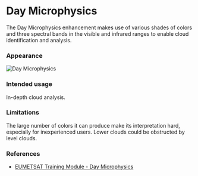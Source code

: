 # Day Microphysics

The Day Microphysics enhancement makes use of various shades of colors and three spectral bands in the visible and infrared ranges to enable cloud identification and analysis.

### Appearance

![Day Microphysics](descriptions/img/DayMicro.png)

### Intended usage

In-depth cloud analysis.

### Limitations

The large number of colors it can produce make its interpretation hard, especially for inexperienced users.
Lower clouds could be obstructed by level clouds.

### References

* [EUMETSAT Training Module - Day Microphysics](https://resources.eumetrain.org/data/4/461/print_3.htm)